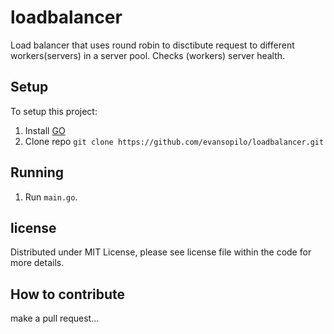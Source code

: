 # loadbalancer
Load balancer that uses round robin to disctibute request to different workers(servers) in a server pool.
Checks (workers) server health.

## Setup
To setup this project:

1. Install [GO](https://golang.org/doc/install)
2. Clone repo `git clone https://github.com/evansopilo/loadbalancer.git`

## Running
1. Run `main.go`.

## license
Distributed under MIT License, please see license file within the code for more details.

## How to contribute
make a pull request...

